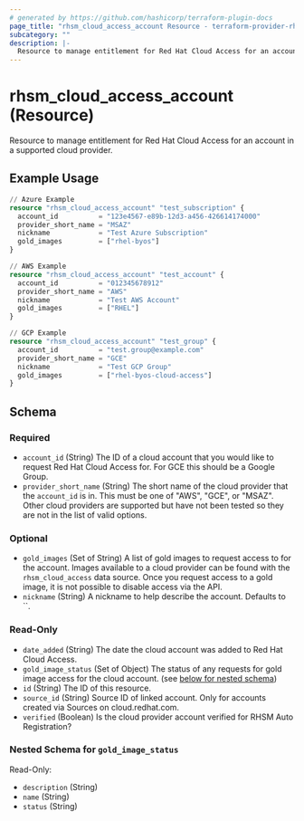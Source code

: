 ```yaml
---
# generated by https://github.com/hashicorp/terraform-plugin-docs
page_title: "rhsm_cloud_access_account Resource - terraform-provider-rhsm"
subcategory: ""
description: |-
  Resource to manage entitlement for Red Hat Cloud Access for an account in a supported cloud provider.
---
```


# rhsm_cloud_access_account (Resource)

Resource to manage entitlement for Red Hat Cloud Access for an account in a supported cloud provider.

## Example Usage

```terraform
// Azure Example
resource "rhsm_cloud_access_account" "test_subscription" {
  account_id          = "123e4567-e89b-12d3-a456-426614174000"
  provider_short_name = "MSAZ"
  nickname            = "Test Azure Subscription"
  gold_images         = ["rhel-byos"]
}

// AWS Example
resource "rhsm_cloud_access_account" "test_account" {
  account_id          = "012345678912"
  provider_short_name = "AWS"
  nickname            = "Test AWS Account"
  gold_images         = ["RHEL"]
}

// GCP Example
resource "rhsm_cloud_access_account" "test_group" {
  account_id          = "test.group@example.com"
  provider_short_name = "GCE"
  nickname            = "Test GCP Group"
  gold_images         = ["rhel-byos-cloud-access"]
}
```

<!-- schema generated by tfplugindocs -->
## Schema

### Required

- `account_id` (String) The ID of a cloud account that you would like to request Red Hat Cloud Access for. For GCE this should be a Google Group.
- `provider_short_name` (String) The short name of the cloud provider that the `account_id` is in. This must be one of "AWS", "GCE", or "MSAZ".  Other cloud providers are supported but have not been tested so they are not in the list of valid options.

### Optional

- `gold_images` (Set of String) A list of gold images to request access to for the account. Images available to a cloud provider can be found with the `rhsm_cloud_access` data source. Once you request access to a gold image, it is not possible to disable access via the API.
- `nickname` (String) A nickname to help describe the account. Defaults to ``.

### Read-Only

- `date_added` (String) The date the cloud account was added to Red Hat Cloud Access.
- `gold_image_status` (Set of Object) The status of any requests for gold image access for the cloud account. (see [below for nested schema](#nestedatt--gold_image_status))
- `id` (String) The ID of this resource.
- `source_id` (String) Source ID of linked account. Only for accounts created via Sources on cloud.redhat.com.
- `verified` (Boolean) Is the cloud provider account verified for RHSM Auto Registration?

<a id="nestedatt--gold_image_status"></a>
### Nested Schema for `gold_image_status`

Read-Only:

- `description` (String)
- `name` (String)
- `status` (String)


